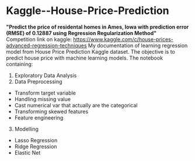 # Kaggle--House-Price-Prediction
**"Predict the price of residental homes in Ames, Iowa with prediction error (RMSE) of 0.12887 using Regression Regularization Method"**
<br>
Competition link on kaggle: https://www.kaggle.com/c/house-prices-advanced-regression-techniques
My documentation of learning regression model from House Price Prediction Kaggle dataset. The objective is to predict house price with machine learning models.
The notebook containing:
1. Exploratory Data Analysis
2. Data Preprocessing
 - Transform target variable
 - Handling missing value
 - Cast numerical var that actually are the categorical
 - Transforming skewed features
 - Feature engineering
3. Modelling
- Lasso Regression
- Ridge Regression
- Elastic Net



